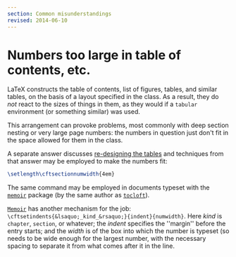 ```yaml
---
section: Common misunderstandings
revised: 2014-06-10
---
```

# Numbers too large in table of contents, etc.

LaTeX constructs the table of contents, list of figures, tables,
and similar tables, on the basis of a layout specified in the class.
As a result, they do _not_ react to the sizes of things in them,
as they would if a `tabular` environment (or something
similar) was used.

This arrangement can provoke problems, most commonly with deep section
nesting or very large page numbers: the numbers in question just don't
fit in the space allowed for them in the class.

A separate answer discusses 
[re-designing the tables](FAQ-tocloft.md)
and techniques from that answer may be employed to make the numbers
fit:
```latex
\setlength\cftsectionnumwidth{4em}
```

The same command may be employed in documents typeset with the
[`memoir`](https://ctan.org/pkg/memoir) package (by the same author as [`tocloft`](https://ctan.org/pkg/tocloft)).

[`Memoir`](https://ctan.org/pkg/Memoir) has another mechanism for the job:
`\cftsetindents{&lsaquo;_kind_&rsaquo;}{indent}{numwidth}`.  Here
_kind_ is `chapter`, `section`, or whatever; the
_indent_ specifies the ''margin'' before the entry starts; and the
_width_ is of the box into which the number is typeset (so needs
to be wide enough for the largest number, with the necessary spacing
to separate it from what comes after it in the line.

